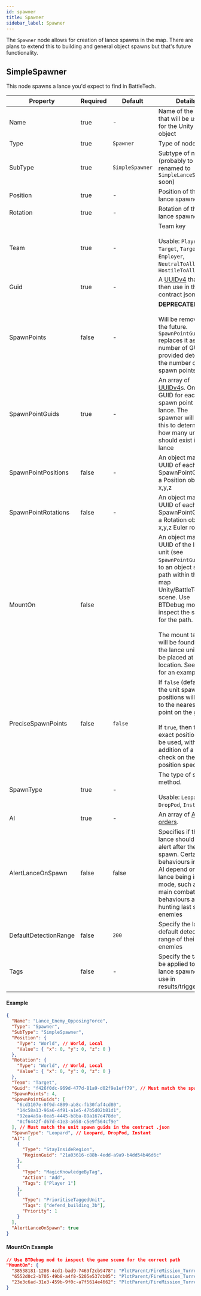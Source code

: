 ```yaml
---
id: spawner
title: Spawner
sidebar_label: Spawner
---
```


The `Spawner` node allows for creation of lance spawns in the map. There are plans to extend this to building and general object spawns but that's future functionality.

## SimpleSpawner

This node spawns a lance you'd expect to find in BattleTech.

| Property              | Required | Default         | Details                                                                                                                                                                                                                                                                                                   |
| --------------------- | -------- | --------------- | --------------------------------------------------------------------------------------------------------------------------------------------------------------------------------------------------------------------------------------------------------------------------------------------------------- |
| Name                  | true     | -               | Name of the Node that will be used for the Unity game object                                                                                                                                                                                                                                              |
| Type                  | true     | `Spawner`       | Type of node                                                                                                                                                                                                                                                                                              |
| SubType               | true     | `SimpleSpawner` | Subtype of node (probably to be renamed to `SimpleLanceSpawner` soon)                                                                                                                                                                                                                                     |
| Position              | true     | -               | Position of the lance spawner                                                                                                                                                                                                                                                                             |
| Rotation              | true     | -               | Rotation of the lance spawner                                                                                                                                                                                                                                                                             |
| Team                  | true     | -               | Team key <br/><br/>Usable: `Player`, `Target`, `TargetAlly`, `Employer`, `NeutralToAll`, `HostileToAll`                                                                                                                                                                                                   |
| Guid                  | true     | -               | A [UUIDv4](https://www.uuidgenerator.net/) that you then use in the contract json                                                                                                                                                                                                                         |
| SpawnPoints           | false    | -               | **DEPRECATED**. <br/><br/>Will be removed in the future. `SpawnPointGuids` replaces it as the number of GUIDs provided determins the number of spawn points                                                                                                                                               |
| SpawnPointGuids       | true     | -               | An array of [UUIDv4](https://www.uuidgenerator.net/)s. One GUID for each spawn point in the lance. The spawner will use this to determine how many units should exist in a lance                                                                                                                          |
| SpawnPointPositions   | false    | -               | An object mapping UUID of each SpawnPointGuid to a Position object of x,y,z                                                                                                                                                                                                                               |
| SpawnPointRotations   | false    | -               | An object mapping UUID of each SpawnPointGuid to a Rotation object of x,y,z Euler rotation                                                                                                                                                                                                                |
| MountOn               | false    |                 | An object mapping UUID of the lance unit (see `SpawnPointGuids`) to an object scene path within the map Unity/BattleTech scene. Use BTDebug mod to inspect the scene for the path. <br/><br/>The mount target will be found and the lance unit will be placed at that location. See below for an example. |
| PreciseSpawnPoints    | false    | `false`         | If `false` (default) the unit spawn positions will snap to the nearest hex point on the grid. <br/><br/> If `true`, then the exact positions will be used, with the addition of a height check on the position specified                                                                                  |
| SpawnType             | true     | -               | The type of spawn method. <br/><br/>Usable: `Leopard`, `DropPod`, `Instant`                                                                                                                                                                                                                               |
| AI                    | true     | -               | An array of [AI orders](../ai-orders).                                                                                                                                                                                                                                                                    |
| AlertLanceOnSpawn     | false    | false           | Specifies if the lance should be on alert after they spawn. Certain behaviours in the AI depend on a lance being in alert mode, such as the main combat behaviours and hunting last seen enemies                                                                                                          |
| DefaultDetectionRange | false    | `200`           | Specify the lance's default detection range of their enemies                                                                                                                                                                                                                                              |
| Tags                  | false    | -               | Specify the tags to be applied to the lance spawner for use in results/triggers                                                                                                                                                                                                                           |

#### Example

```json
{
  "Name": "Lance_Enemy_OpposingForce",
  "Type": "Spawner",
  "SubType": "SimpleSpawner",
  "Position": {
    "Type": "World", // World, Local
    "Value": { "x": 0, "y": 0, "z": 0 }
  },
  "Rotation": {
    "Type": "World", // World, Local
    "Value": { "x": 0, "y": 0, "z": 0 }
  },
  "Team": "Target",
  "Guid": "f426f0dc-969d-477d-81a9-d02f9e1eff79", // Must match the spawner guids in the contract .json
  "SpawnPoints": 4,
  "SpawnPointGuids": [
    "6cd3107e-0f9d-4809-ab8c-fb30faf4cd80",
    "14c58a13-96a6-4f91-a1e5-47b5d02b81d1",
    "92ea4a9a-0ea5-4445-b8ba-89a167e478de",
    "0cf6442f-d67d-41e3-a658-c5e9f564cf9e"
  ], // Must match the unit spawn guids in the contract .json
  "SpawnType": "Leopard", // Leopard, DropPod, Instant
  "AI": [
    {
      "Type": "StayInsideRegion",
      "RegionGuid": "21a03616-c88b-4edd-a9a9-b4dd54b46d6c"
    },
    {
      "Type": "MagicKnowledgeByTag",
      "Action": "Add",
      "Tags": ["Player 1"]
    },
    {
      "Type": "PrioritiseTaggedUnit",
      "Tags": ["defend_building_3b"],
      "Priority": 1
    }
  ],
  "AlertLanceOnSpawn": true
}
```

#### MountOn Example

```json
// Use BTDebug mod to inspect the game scene for the correct path
"MountOn": {
  "38538181-1208-4cd1-bad9-7469f2cb9478": "PlotParent/FireMission_Turrets/PlotVariant1/envPrfFndn_turretTowerMount (1)",
  "6552d0c2-b705-49b8-a4f8-5205e537db05": "PlotParent/FireMission_Turrets/PlotVariant1/envPrfFndn_turretTowerMount (2)",
  "23e3c6ad-31e3-459b-9f0c-a7f5614e4662": "PlotParent/FireMission_Turrets/PlotVariant1/envPrfFndn_turretTowerMount (4)"
}
```

